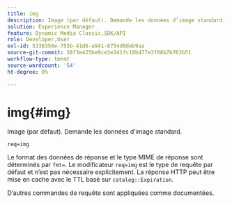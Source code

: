 ```yaml
---
title: img
description: Image (par défaut). Demande les données d’image standard.
solution: Experience Manager
feature: Dynamic Media Classic,SDK/API
role: Developer,User
exl-id: 5338358e-755b-41d6-a941-8754d0deb9aa
source-git-commit: 38f3e425be0ce3e241fc18b477e3f68b7b763b51
workflow-type: tm+mt
source-wordcount: '54'
ht-degree: 0%

---
```


# img{#img}

Image (par défaut). Demande les données d’image standard.

`req=img`

Le format des données de réponse et le type MIME de réponse sont déterminés par `fmt=`. Le modificateur `req=img` est le type de requête par défaut et n’est pas nécessaire explicitement. La réponse HTTP peut être mise en cache avec le TTL basé sur `catalog::Expiration`.

D’autres commandes de requête sont appliquées comme documentées.
